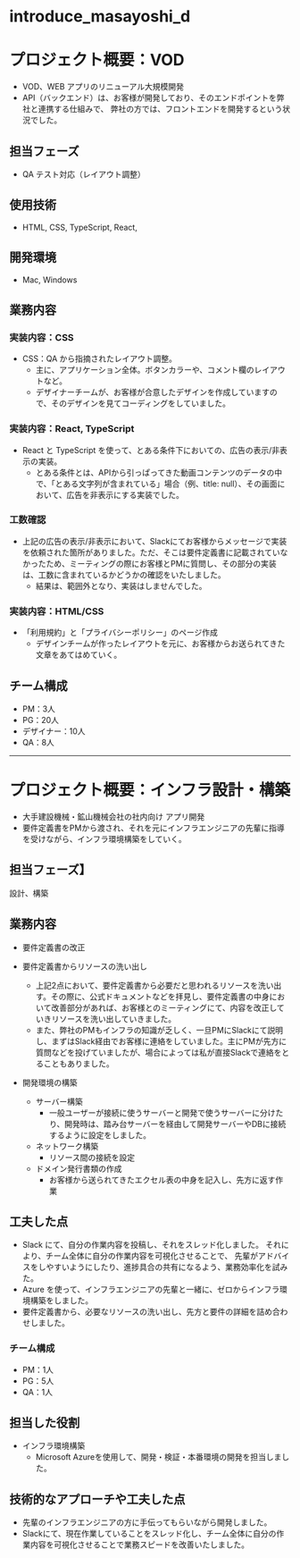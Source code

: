 # introduce_masayoshi_d

# プロジェクト概要：VOD
- VOD、WEB アプリのリニューアル大規模開発
- API（バックエンド）は、お客様が開発しており、そのエンドポイントを弊社と連携する仕組みで、
弊社の方では、フロントエンドを開発するという状況でした。

## 担当フェーズ
- QA テスト対応（レイアウト調整）

## 使用技術
- HTML, CSS, TypeScript, React, 

## 開発環境
- Mac, Windows

## 業務内容
### 実装内容：CSS
- CSS：QA から指摘されたレイアウト調整。
   - 主に、アプリケーション全体。ボタンカラーや、コメント欄のレイアウトなど。
   - デザイナーチームが、お客様が合意したデザインを作成していますので、そのデザインを見てコーディングをしていました。

### 実装内容：React, TypeScript
- React と TypeScript を使って、とある条件下においての、広告の表示/非表示の実装。
    - とある条件とは、APIから引っぱってきた動画コンテンツのデータの中で、「とある文字列が含まれている」場合（例、title: null）、その画面において、広告を非表示にする実装でした。

### 工数確認
- 上記の広告の表示/非表示において、Slackにてお客様からメッセージで実装を依頼された箇所がありました。ただ、そこは要件定義書に記載されていなかったため、ミーティングの際にお客様とPMに質問し、その部分の実装は、工数に含まれているかどうかの確認をいたしました。
    - 結果は、範囲外となり、実装はしませんでした。

### 実装内容：HTML/CSS
- 「利用規約」と「プライバシーポリシー」のページ作成
    - デザインチームが作ったレイアウトを元に、お客様からお送られてきた文章をあてはめていく。

## チーム構成
- PM：3人
- PG：20人
- デザイナー：10人
- QA：8人

---

# プロジェクト概要：インフラ設計・構築
- 大手建設機械・鉱山機械会社の社内向け アプリ開発
- 要件定義書をPMから渡され、それを元にインフラエンジニアの先輩に指導を受けながら、インフラ環境構築をしていく。

## 担当フェーズ】
設計、構築

## 業務内容
- 要件定義書の改正
- 要件定義書からリソースの洗い出し
    - 上記2点において、要件定義書から必要だと思われるリソースを洗い出す。その際に、公式ドキュメントなどを拝見し、要件定義書の中身において改善部分があれば、お客様とのミーティングにて、内容を改正していきリソースを洗い出していきました。
    - また、弊社のPMもインフラの知識が乏しく、一旦PMにSlackにて説明し、まずはSlack経由でお客様に連絡をしていました。主にPMが先方に質問などを投げていましたが、場合によっては私が直接Slackで連絡をとることもありました。

- 開発環境の構築
  - サーバー構築
      - 一般ユーザーが接続に使うサーバーと開発で使うサーバーに分けたり、開発時は、踏み台サーバーを経由して開発サーバーやDBに接続するように設定をしました。
  - ネットワーク構築
      - リソース間の接続を設定
  - ドメイン発行書類の作成
      - お客様から送られてきたエクセル表の中身を記入し、先方に返す作業
  
## 工夫した点
- Slack にて、自分の作業内容を投稿し、それをスレッド化しました。
  それにより、チーム全体に自分の作業内容を可視化させることで、
  先輩がアドバイスをしやすいようにしたり、進捗具合の共有になるよう、業務効率化を試みた。
- Azure を使って、インフラエンジニアの先輩と一緒に、ゼロからインフラ環境構築をしました。
- 要件定義書から、必要なリソースの洗い出し、先方と要件の詳細を詰め合わせしました。

### チーム構成
- PM：1人
- PG：5人
- QA：1人

## 担当した役割
- インフラ環境構築
  - Microsoft Azureを使用して、開発・検証・本番環境の開発を担当しました。

## 技術的なアプローチや工夫した点
- 先輩のインフラエンジニアの方に手伝ってもらいながら開発しました。
- Slackにて、現在作業していることをスレッド化し、チーム全体に自分の作業内容を可視化させることで業務スピードを改善いたしました。
